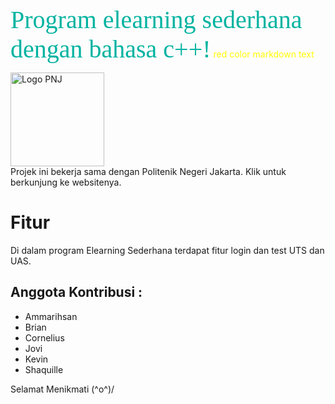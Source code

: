 <style>
    
    red { font-family: Audiowide; color: #00B3A1; font-size: 40px; text-align: center;}
    yellow { color: yellow }
    
</style>

<red> Program elearning sederhana dengan bahasa c++!</red>
<yellow> red color markdown text</yellow>

<a href="https://pnj.ac.id/">
    <img src="https://accounts.pnj.ac.id/img/pnj.svg" alt="Logo PNJ" width="150px">
</a>
<br>
Projek ini bekerja sama dengan Politenik Negeri Jakarta. Klik <https://pnj.ac.id/> untuk berkunjung ke websitenya.

# Fitur

Di dalam program Elearning Sederhana terdapat fitur login dan test UTS dan UAS.

## Anggota Kontribusi :

*   Ammarihsan
*   Brian
*   Cornelius
*   Jovi
*   Kevin
*   Shaquille

Selamat Menikmati \(^o^)/
